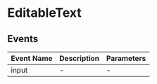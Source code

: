# EditableText

## Events

<!-- @vuese:EditableText:events:start -->
|Event Name|Description|Parameters|
|---|---|---|
|input|-|-|

<!-- @vuese:EditableText:events:end -->



